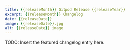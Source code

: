 ```yaml
---
title: {{releaseMonth}} Gitpod Release {{releaseYear}}
excerpt: {{releaseMonth}} Changelog
date: {{releaseDate}}
image: {{releaseDate}}.jpg
alt: {{releaseDate}} image
---
```


<script>
  import Contributors from "$lib/components/changelog/contributors.svelte";
</script>

TODO: Insert the featured changelog entry here.

<p><Contributors usernames="" /></p>

<!--- BEGIN_AUTOGENERATED_CHANGES -->

<!--- END_AUTOGENERATED_CHANGES -->
